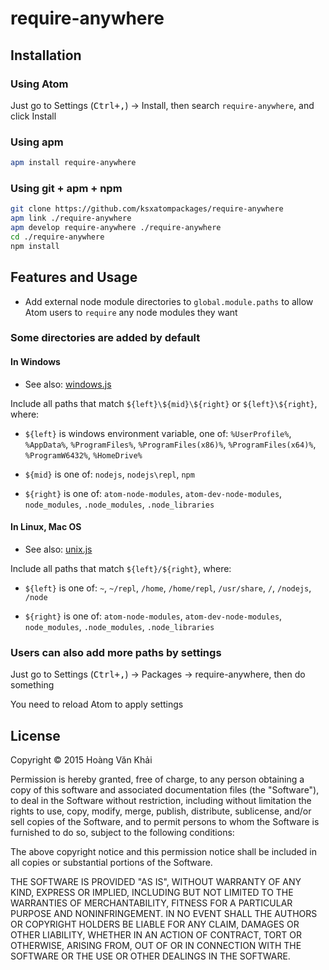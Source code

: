 
# require-anywhere

## Installation

### Using Atom

Just go to Settings (<kbd>Ctrl+,</kbd>) → Install, then search `require-anywhere`, and click Install

### Using apm

```bash
apm install require-anywhere
```

### Using git + apm + npm

```bash
git clone https://github.com/ksxatompackages/require-anywhere
apm link ./require-anywhere
apm develop require-anywhere ./require-anywhere
cd ./require-anywhere
npm install
```

## Features and Usage

 * Add external node module directories to `global.module.paths` to allow Atom users to `require` any node modules they want

### Some directories are added by default

#### In Windows

 * See also: [windows.js](https://github.com/ksxatompackages/require-anywhere/blob/v1.0.0/windows.js)

Include all paths that match `${left}\${mid}\${right}` or `${left}\${right}`, where:

 * `${left}` is windows environment variable, one of: `%UserProfile%`, `%AppData%`, `%ProgramFiles%`, `%ProgramFiles(x86)%`, `%ProgramFiles(x64)%`, `%ProgramW6432%`, `%HomeDrive%`

 * `${mid}` is one of: `nodejs`, `nodejs\repl`, `npm`

 * `${right}` is one of: `atom-node-modules`, `atom-dev-node-modules`, `node_modules`, `.node_modules`, `.node_libraries`

#### In Linux, Mac OS

 * See also: [unix.js](https://github.com/ksxatompackages/require-anywhere/blob/v1.0.0/unix.js)

Include all paths that match `${left}/${right}`, where:

 * `${left}` is one of: `~`, `~/repl`, `/home`, `/home/repl`, `/usr/share`, `/`, `/nodejs`, `/node`

 * `${right}` is one of: `atom-node-modules`, `atom-dev-node-modules`, `node_modules`, `.node_modules`, `.node_libraries`

### Users can also add more paths by settings

Just go to Settings (<kbd>Ctrl+,</kbd>) → Packages → require-anywhere, then do something

You need to reload Atom to apply settings

## License

Copyright © 2015 Hoàng Văn Khải

Permission is hereby granted, free of charge, to any person obtaining
a copy of this software and associated documentation files (the
"Software"), to deal in the Software without restriction, including
without limitation the rights to use, copy, modify, merge, publish,
distribute, sublicense, and/or sell copies of the Software, and to
permit persons to whom the Software is furnished to do so, subject to
the following conditions:

The above copyright notice and this permission notice shall be
included in all copies or substantial portions of the Software.

THE SOFTWARE IS PROVIDED "AS IS", WITHOUT WARRANTY OF ANY KIND,
EXPRESS OR IMPLIED, INCLUDING BUT NOT LIMITED TO THE WARRANTIES OF
MERCHANTABILITY, FITNESS FOR A PARTICULAR PURPOSE AND
NONINFRINGEMENT. IN NO EVENT SHALL THE AUTHORS OR COPYRIGHT HOLDERS BE
LIABLE FOR ANY CLAIM, DAMAGES OR OTHER LIABILITY, WHETHER IN AN ACTION
OF CONTRACT, TORT OR OTHERWISE, ARISING FROM, OUT OF OR IN CONNECTION
WITH THE SOFTWARE OR THE USE OR OTHER DEALINGS IN THE SOFTWARE.
